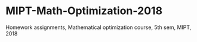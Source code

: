 # MIPT-Math-Optimization-2018
Homework assignments, Mathematical optimization course, 5th sem, MIPT, 2018
